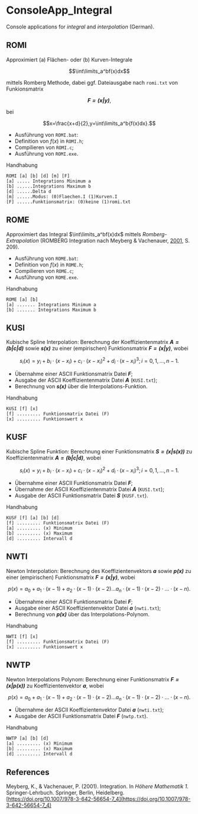# ConsoleApp_Integral
Console applications for *integral* and *interpolation* (German).

## ROMI

Approximiert (a) Flächen- oder (b) Kurven-Integrale 

$$\int\limits_a^bf(x)dx$$

mittels Romberg Methode, dabei 
ggf. Dateiausgabe nach `romi.txt` von Funkionsmatrix 

$$\mathbfit {F=(x|y)},$$

bei 

$$x=\frac{x+d}{2},y=\int\limits_a^b{f(x)dx}.$$

- Ausführung von `ROMI.bat`:
- Definition von $f(x)$ in `ROMI.h`;
 - Compilieren von `ROMI.c`; 
- Ausführung von `ROMI.exe`.

Handhabung

    ROMI [a] [b] [d] [m] [F]
    [a] ..... Integrations Minimum a
    [b] ......Integrations Maximum b
    [d] ......Delta d
    [m] ......Modus: (0)Flaechen.I (1)Kurven.I
    [F] ......Funktionsmatrix: (0)keine (1)romi.txt


## ROME 

Approximiert das Integral $\int\limits_a^bf(x)dx$ mittels *Romberg-Extrapolation* 
(ROMBERG Integration nach Meyberg & Vachenauer, [2001](https://doi.org/10.1007/978-3-642-56654-7_4), S. 209).

- Ausführung von `ROME.bat`:
- Definition von $f(x)$ in `ROME.h`;
- Compilieren von `ROME.c`; 
- Ausführung von `ROME.exe`.

Handhabung

    ROME [a] [b]
    [a] ....... Integrations Minimum a
    [b] ....... Integrations Maximum b

## KUSI 

Kubische Spline Interpolation: Berechnung der Koeffizientenmatrix $\mathbfit {A=(b|c|d)}$ sowie $\mathbfit {s(x)}$ zu einer (empirischen) Funktionsmatrix $\mathbfit {F=(x|y)}$, wobei

$$s_i(x)= y_i + b_i⋅(x-x_i) + c_i⋅(x-x_i)^2 + d_i⋅(x-x_i)^3; i= 0,1,...,n-1.$$ 

- Übernahme einer ASCII Funktionsmatrix Datei $\mathbfit F$;
- Ausgabe der ASCII Koeffizientenmatrix Datei $\mathbfit A$ (`KUSI.txt`);
- Berechnung von $\mathbfit{s(x)}$ über die Interpolations-Funktion.

Handhabung

    KUSI [f] [x]
    [f] ......... Funktionsmatrix Datei (F)
    [x] ......... Funktionswert x

## KUSF 

Kubische Spline Funktion: Berechnung einer Funktionsmatrix $\mathbfit {S=(x|s(x))}$ zu Koeffizientenmatrix $\mathbfit {A=(b|c|d)}$, wobei

$$s_i(x)= y_i + b_i⋅(x-x_i) + c_i⋅(x-x_i)^2 + d_i⋅(x-x_i)^3; i= 0,1,...,n-1.$$

- Übernahme einer ASCII Funktionsmatrix Datei $\mathbfit F$;
- Übernahme der ASCII Koeffizientenmatrix Datei $\mathbfit A$ (`KUSI.txt`);
- Ausgabe der ASCII Funktionsmatrix Datei $\mathbfit S$ (`KUSF.txt`).

Handhabung

    KUSF [f] [a] [b] [d] 
    [f] ......... Funktionsmatrix Datei (F)
    [a] ......... (x) Minimum
    [b] ......... (x) Maximum
    [d] ......... Intervall d

## NWTI 

Newton Interpolation: Berechnung des Koeffizientenvektors $\mathbfit a$ sowie $\mathbfit{p(x)}$ zu einer (empirischen) Funktionsmatrix $\mathbfit {F=(x|y)}$, wobei

$$p(x)= a_0 + a_1⋅(x-1) + a_2⋅(x-1)⋅(x-2) ... a_n⋅(x-1)⋅(x-2)⋅ ... ⋅(x-n).$$

- Übernahme einer ASCII Funktionsmatrix Datei $\mathbfit F$;
- Ausgabe einer ASCII Koeffizientenvektor Datei $\mathbfit a$ (`nwti.txt`);
- Berechnung von $\mathbfit{p(x)}$ über das Interpolations-Polynom.

Handhabung

    NWTI [f] [x]
    [f] ......... Funktionsmatrix Datei (F)
    [x] ......... Funktionswert x

## NWTP

Newton Interpolations Polynom: Berechnung einer Funktionsmatrix $\mathbfit {F=(x|p(x))}$ zu Koeffizientenvektor $\mathbfit a$, wobei

$$p(x)= a_0 + a_1⋅(x-1) + a_2⋅(x-1)⋅(x-2) ... a_n⋅(x-1)⋅(x-2)⋅ ... ⋅(x-n).$$

- Übernahme der ASCII Koeffizientenvektor Datei $\mathbfit a$ (`nwti.txt`);
- Ausgabe der ASCII Funktionsmatrix Datei $\mathbfit F$ (`nwtp.txt`).

Handhabung

    NWTP [a] [b] [d]
    [a] ......... (x) Minimum
    [b] ......... (x) Maximum
    [d] ......... Intervall d


## References

Meyberg, K., & Vachenauer, P. (2001). Integration. In *Höhere Mathematik 1*. Springer-Lehrbuch. Springer, Berlin, Heidelberg. [https://doi.org/10.1007/978-3-642-56654-7_4](https://doi.org/10.1007/978-3-642-56654-7_4)
